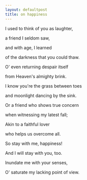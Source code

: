 ```yaml
---
layout: defaultpost
title: on happiness
---
```


I used to think of you as laughter, 

a friend I seldom saw,

and with age, I learned 

of the darkness that you could thaw.


O' even returning despair itself 

from Heaven's almighty brink.

I know you're the grass between toes 

and moonlight dancing by the sink.


Or a friend who shows true concern 

when witnessing my latest fall; 

Akin to a faithful lover 

who helps us overcome all.


So stay with me, happiness! 

And I will stay with you, too.

Inundate me with your senses, 

O' saturate my lacking point of view.